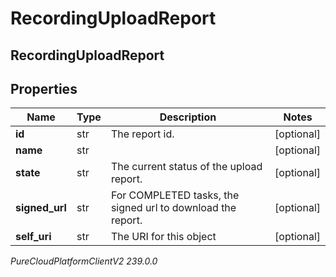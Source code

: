 # RecordingUploadReport

## RecordingUploadReport

## Properties

|Name | Type | Description | Notes|
|------------ | ------------- | ------------- | -------------|
| **id** | str | The report id. | [optional] |
| **name** | str |  | [optional] |
| **state** | str | The current status of the upload report. | [optional] |
| **signed_url** | str | For COMPLETED tasks, the signed url to download the report. | [optional] |
| **self_uri** | str | The URI for this object | [optional] |



_PureCloudPlatformClientV2 239.0.0_
